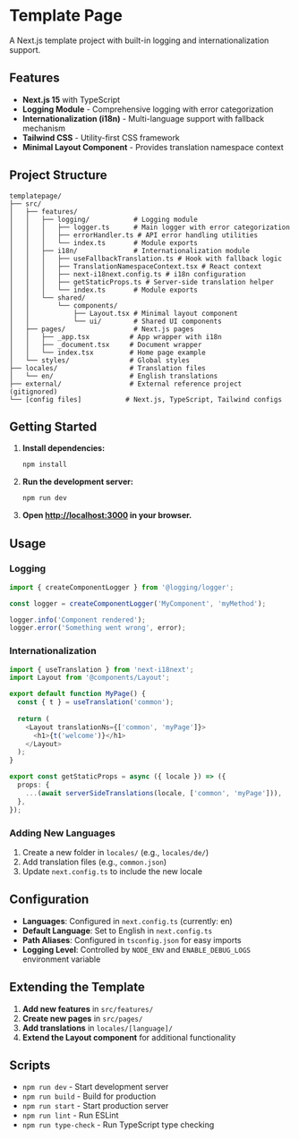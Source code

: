 # Template Page

A Next.js template project with built-in logging and internationalization support.

## Features

- **Next.js 15** with TypeScript
- **Logging Module** - Comprehensive logging with error categorization
- **Internationalization (i18n)** - Multi-language support with fallback mechanism
- **Tailwind CSS** - Utility-first CSS framework
- **Minimal Layout Component** - Provides translation namespace context

## Project Structure

```
templatepage/
├── src/
│   ├── features/
│   │   ├── logging/           # Logging module
│   │   │   ├── logger.ts      # Main logger with error categorization
│   │   │   ├── errorHandler.ts # API error handling utilities
│   │   │   └── index.ts       # Module exports
│   │   ├── i18n/              # Internationalization module
│   │   │   ├── useFallbackTranslation.ts # Hook with fallback logic
│   │   │   ├── TranslationNamespaceContext.tsx # React context
│   │   │   ├── next-i18next.config.ts # i18n configuration
│   │   │   ├── getStaticProps.ts # Server-side translation helper
│   │   │   └── index.ts       # Module exports
│   │   └── shared/
│   │       └── components/
│   │           ├── Layout.tsx # Minimal layout component
│   │           └── ui/        # Shared UI components
│   ├── pages/                 # Next.js pages
│   │   ├── _app.tsx          # App wrapper with i18n
│   │   ├── _document.tsx     # Document wrapper
│   │   └── index.tsx         # Home page example
│   └── styles/               # Global styles
├── locales/                  # Translation files
│   └── en/                   # English translations
├── external/                 # External reference project (gitignored)
└── [config files]           # Next.js, TypeScript, Tailwind configs
```

## Getting Started

1. **Install dependencies:**
   ```bash
   npm install
   ```

2. **Run the development server:**
   ```bash
   npm run dev
   ```

3. **Open [http://localhost:3000](http://localhost:3000) in your browser.**

## Usage

### Logging

```typescript
import { createComponentLogger } from '@logging/logger';

const logger = createComponentLogger('MyComponent', 'myMethod');

logger.info('Component rendered');
logger.error('Something went wrong', error);
```

### Internationalization

```typescript
import { useTranslation } from 'next-i18next';
import Layout from '@components/Layout';

export default function MyPage() {
  const { t } = useTranslation('common');
  
  return (
    <Layout translationNs={['common', 'myPage']}>
      <h1>{t('welcome')}</h1>
    </Layout>
  );
}

export const getStaticProps = async ({ locale }) => ({
  props: {
    ...(await serverSideTranslations(locale, ['common', 'myPage'])),
  },
});
```

### Adding New Languages

1. Create a new folder in `locales/` (e.g., `locales/de/`)
2. Add translation files (e.g., `common.json`)
3. Update `next.config.ts` to include the new locale

## Configuration

- **Languages**: Configured in `next.config.ts` (currently: en)
- **Default Language**: Set to English in `next.config.ts`
- **Path Aliases**: Configured in `tsconfig.json` for easy imports
- **Logging Level**: Controlled by `NODE_ENV` and `ENABLE_DEBUG_LOGS` environment variable

## Extending the Template

1. **Add new features** in `src/features/`
2. **Create new pages** in `src/pages/`
3. **Add translations** in `locales/[language]/`
4. **Extend the Layout component** for additional functionality

## Scripts

- `npm run dev` - Start development server
- `npm run build` - Build for production
- `npm run start` - Start production server
- `npm run lint` - Run ESLint
- `npm run type-check` - Run TypeScript type checking
